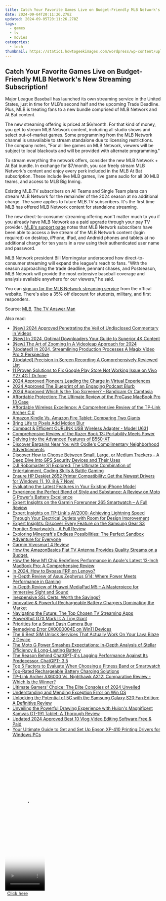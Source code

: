 ```yaml
---
title: Catch Your Favorite Games Live on Budget-Friendly MLB Network's New Streaming Subscription!
date: 2024-09-04T20:11:26.278Z
updated: 2024-09-05T20:11:26.278Z
tags:
  - games
  - tv
  - movies
categories:
  - tech
thumbnail: https://static1.howtogeekimages.com/wordpress/wp-content/uploads/2024/07/mlb.jpg
---
```


## Catch Your Favorite Games Live on Budget-Friendly MLB Network's New Streaming Subscription!

Major League Baseball has launched its own streaming service in the United States, just in time for MLB’s second half and the upcoming Trade Deadline. Plus, MLB is treating fans to a new bundle comprised of MLB Network and At Bat content.

 The new streaming offering is priced at $6/month. For that kind of money, you get to stream MLB Network content, including all studio shows and select out-of-market games. Some programming from the MLB Network channel is unavailable to stream standalone due to licensing restrictions. The company notes, "For all live games on MLB Network, viewers will be subject to local blackouts and will be provided with alternate programming."

 To stream everything the network offers, consider the new MLB Network + At Bat bundle. In exchange for $7/month, you can freely stream MLB Network's content and enjoy every perk included in the MLB At Bat subscription. These include live MLB games, live game audio for all 30 MLB teams, and access to MLB Big Inning.

 Existing MLB.TV subscribers on All Teams and Single Team plans can stream MLB Network for the remainder of the 2024 season at no additional charge. The same applies to future MLB.TV subscribers. It's the first time MLB has offered MLB Network content for standalone streaming.

 The new direct-to-consumer streaming offering won't matter much to you if you already have MLB Network as a paid upgrade through your pay TV provider. [MLB's support page](https://www.mlb.com/network/about/live-streaming-faq) notes that MLB Network subscribers have been able to access a live stream of the MLB Network content (login required) on desktop, iPhone, iPad, and Android phones and tablets at no additional charge for ten years in a row using their authenticated user name and password.

 MLB Network president Bill Morningstar underscored how direct-to-consumer streaming will expand the league's reach to fans. "With the season approaching the trade deadline, pennant chases, and Postseason, MLB Network will provide the most extensive baseball coverage and analysis available anywhere for our viewers,” he said.

 You can [sign up for the MLB Network streaming service](https://www.mlb.com/live-stream-games/subscribe) from the offical website. There's also a 35% off discount for students, military, and first responders.

 Source: [MLB](https://www.mlb.com/press-release/mlb-network-launches-direct-to-consumer-offering-beginning-wednesday-july-24), [The TV Answer Man](https://tvanswerman.com/2024/07/24/mlb-network-now-available-via-streaming-for-5-99-a-month/)

<ins class="adsbygoogle"
     style="display:block"
     data-ad-format="autorelaxed"
     data-ad-client="ca-pub-7571918770474297"
     data-ad-slot="1223367746"></ins>



<ins class="adsbygoogle"
     style="display:block"
     data-ad-client="ca-pub-7571918770474297"
     data-ad-slot="8358498916"
     data-ad-format="auto"
     data-full-width-responsive="true"></ins>

<span class="atpl-alsoreadstyle">Also read:</span>
<div><ul>
<li><a href="https://fox-glue.techidaily.com/new-2024-approved-penetrating-the-veil-of-undisclosed-commentary-in-videos/"><u>[New] 2024 Approved  Penetrating the Veil of Undisclosed Commentary in Videos</u></a></li>
<li><a href="https://article-tips.techidaily.com/new-in-2024-optimal-downloaders-your-guide-to-superior-4k-content/"><u>[New] In 2024, Optimal Downloaders  Your Guide to Superior 4K Content</u></a></li>
<li><a href="https://fox-access.techidaily.com/new-the-art-of-zooming-in-a-videoleap-approach-for-2024/"><u>[New] The Art of Zooming In  A Videoleap Approach for 2024</u></a></li>
<li><a href="https://vp-tips.techidaily.com/updated-in-2024-streamlining-production-processes-a-magix-video-pro-x-perspective/"><u>[Updated] In 2024, Streamlining Production Processes  A Magix Video Pro X Perspective</u></a></li>
<li><a href="https://remote-screen-capture.techidaily.com/updated-precision-in-screen-recording-a-comprehensively-reviewed-list/"><u>[Updated] Precision in Screen Recording  A Comprehensively Reviewed List</u></a></li>
<li><a href="https://howto.techidaily.com/11-proven-solutions-to-fix-google-play-store-not-working-issue-on-vivo-y27-4g-drfone-by-drfone-fix-android-problems-fix-android-problems/"><u>11 Proven Solutions to Fix Google Play Store Not Working Issue on Vivo Y27 4G | Dr.fone</u></a></li>
<li><a href="https://some-skills.techidaily.com/2024-approved-pioneers-leading-the-charge-in-virtual-experiences/"><u>2024 Approved  Pioneers Leading the Charge in Virtual Experiences</u></a></li>
<li><a href="https://some-approaches.techidaily.com/2024-approved-the-blueprint-of-an-engaging-podcast-blurb/"><u>2024 Approved  The Blueprint of an Engaging Podcast Blurb</u></a></li>
<li><a href="https://digital-screen-recording.techidaily.com/2024-approved-which-is-the-top-screener-bandicam-or-camtasia/"><u>2024 Approved  Which Is the Top Screener? - Bandicam Or Camtasia</u></a></li>
<li><a href="https://buynow-marvelous.techidaily.com/affordable-protection-the-ultimate-review-of-the-procase-macbook-pro-13-case/"><u>Affordable Protection: The Ultimate Review of the ProCase MacBook Pro 13 Case</u></a></li>
<li><a href="https://buynow-marvelous.techidaily.com/affordable-wireless-excellence-a-comprehensive-review-of-the-tp-link-archer-c/"><u>Affordable Wireless Excellence: A Comprehensive Review of the TP-Link Archer C #</u></a></li>
<li><a href="https://buynow-marvelous.techidaily.com/amazon-kindle-vs-amazon-fire-tablet-comparing-two-giants/"><u>Amazon Kindle Vs. Amazon Fire Tablet: Comparing Two Giants</u></a></li>
<li><a href="https://fox-info.techidaily.com/bring-life-to-pixels-add-motion-blur/"><u>Bring Life to Pixels  Add Motion Blur</u></a></li>
<li><a href="https://buynow-marvelous.techidaily.com/compact-and-efficient-ourlink-usb-wireless-adapter-model-u631/"><u>Compact & Efficient OURLINK USB Wireless Adapter - Model U631</u></a></li>
<li><a href="https://buynow-marvelous.techidaily.com/comprehensive-review-of-the-razer-book-13-portability-meets-power/"><u>Comprehensive Review of the Razer Book 13: Portability Meets Power</u></a></li>
<li><a href="https://buynow-marvelous.techidaily.com/delving-into-the-advanced-features-of-b550-xt/"><u>Delving Into the Advanced Features of B550-XT</u></a></li>
<li><a href="https://buynow-marvelous.techidaily.com/discover-bargains-near-you-with-oodles-complimentary-neighborhood-advertisements/"><u>Discover Bargains Near You with Oodle's Complimentary Neighborhood Advertisements</u></a></li>
<li><a href="https://buynow-marvelous.techidaily.com/discover-how-to-choose-between-small-large-or-medium-trackers-a-deep-dive-into-gps-security-devices-and-their-uses/"><u>Discover How to Choose Between Small, Large, or Medium Trackers - A Deep Dive Into GPS Security Devices and Their Uses</u></a></li>
<li><a href="https://buynow-marvelous.techidaily.com/dji-robomaster-s1-explored-the-ultimate-combination-of-entertainment-coding-skills-and-battle-gaming/"><u>DJI Robomaster S1 Explored: The Ultimate Combination of Entertainment, Coding Skills & Battle Gaming</u></a></li>
<li><a href="https://win-dash.techidaily.com/ensure-hp-deskjet-2652-printer-compatibility-get-the-newest-drivers-for-windows-11-10-8-and-7-now/"><u>Ensure HP Deskjet 2652 Printer Compatibility: Get the Newest Drivers for Windows 11, 10, 8 & 7 Now!</u></a></li>
<li><a href="https://buynow-marvelous.techidaily.com/evaluating-the-latest-features-in-your-existing-iphone-model/"><u>Evaluating the Latest Features in Your Existing iPhone Model</u></a></li>
<li><a href="https://buynow-marvelous.techidaily.com/experience-the-perfect-blend-of-style-and-substance-a-review-on-moto-g-powers-battery-excellence/"><u>Experience the Perfect Blend of Style and Substance: A Review on Moto G Power's Battery Excellence</u></a></li>
<li><a href="https://buynow-marvelous.techidaily.com/expert-insights-on-the-garmin-forerunner-265-smartwatch-a-full-review/"><u>Expert Insights on the Garmin Forerunner 265 Smartwatch – A Full Review</u></a></li>
<li><a href="https://buynow-marvelous.techidaily.com/expert-insights-on-tp-links-av2000-achieving-lightning-speed-through-your-electrical-outlets-with-room-for-design-improvement/"><u>Expert Insights on TP-Link's AV2000: Achieving Lightning Speed Through Your Electrical Outlets with Room for Design Improvement</u></a></li>
<li><a href="https://buynow-marvelous.techidaily.com/expert-insights-discover-every-feature-on-the-samsung-gear-s3-frontier-smartwatch-a-full-review/"><u>Expert Insights: Discover Every Feature on the Samsung Gear S3 Frontier Smartwatch – A Full Review</u></a></li>
<li><a href="https://buynow-marvelous.techidaily.com/exploring-minecrafts-endless-possibilities-the-perfect-sandbox-adventure-for-everyone/"><u>Exploring Minecraft's Endless Possibilities: The Perfect Sandbox Adventure for Everyone</u></a></li>
<li><a href="https://buynow-marvelous.techidaily.com/garmin-vivosmart-4-review/"><u>Garmin Vivosmart 4 Review</u></a></li>
<li><a href="https://buynow-marvelous.techidaily.com/how-the-amazonbasics-flat-tv-antenna-provides-quality-streams-on-a-budget/"><u>How the AmazonBasics Flat TV Antenna Provides Quality Streams on a Budget.</u></a></li>
<li><a href="https://buynow-marvelous.techidaily.com/how-the-new-m1-chip-redefines-performance-in-apples-latest-13-inch-macbook-pro-a-comprehensive-review/"><u>How the New M1 Chip Redefines Performance in Apple's Latest 13-Inch MacBook Pro: A Comprehensive Review</u></a></li>
<li><a href="https://android-frp.techidaily.com/in-2024-how-to-bypass-frp-on-lenovo-by-drfone-android/"><u>In 2024, How to Bypass FRP on Lenovo?</u></a></li>
<li><a href="https://buynow-marvelous.techidaily.com/in-depth-review-of-asus-zephyrus-g14-where-power-meets-performance-in-gaming/"><u>In-Depth Review of Asus Zephyrus G14: Where Power Meets Performance in Gaming</u></a></li>
<li><a href="https://buynow-marvelous.techidaily.com/in-depth-review-of-huawei-mediapad-m5-a-masterpiece-for-immersive-sight-and-sound/"><u>In-Depth Review of Huawei MediaPad M5 – A Masterpiece for Immersive Sight and Sound</u></a></li>
<li><a href="https://buynow-marvelous.techidaily.com/inexpensive-ssl-certs-worth-the-savings/"><u>Inexpensive SSL Certs: Worth the Savings?</u></a></li>
<li><a href="https://buynow-marvelous.techidaily.com/innovative-and-powerful-rechargeable-battery-chargers-dominating-the-market/"><u>Innovative & Powerful Rechargeable Battery Chargers Dominating the Market</u></a></li>
<li><a href="https://buynow-marvelous.techidaily.com/navigating-the-future-the-top-chosen-tv-streaming-apps/"><u>Navigating the Future: The Top Chosen TV Streaming Apps</u></a></li>
<li><a href="https://buynow-marvelous.techidaily.com/powershot-g7x-mark-ii-a-tiny-giant/"><u>PowerShot G7X Mark II: A Tiny Giant</u></a></li>
<li><a href="https://buynow-marvelous.techidaily.com/priorities-for-a-smart-dash-camera-buy/"><u>Priorities for a Smart Dash Camera Buy</u></a></li>
<li><a href="https://win11.techidaily.com/remedying-error-0x0000004e-on-win11-devices/"><u>Remedying Error 0X0000004E on Win11 Devices</u></a></li>
<li><a href="https://sim-unlock.techidaily.com/the-6-best-sim-unlock-services-that-actually-work-on-your-lava-blaze-2-device-by-drfone-android/"><u>The 6 Best SIM Unlock Services That Actually Work On Your Lava Blaze 2 Device</u></a></li>
<li><a href="https://buynow-marvelous.techidaily.com/the-moto-g-power-smashes-expectations-in-depth-analysis-of-stellar-efficiency-and-long-lasting-battery/"><u>The Moto G Power Smashes Expectations: In-Depth Analysis of Stellar Efficiency & Long-Lasting Battery</u></a></li>
<li><a href="https://tech-haven.techidaily.com/the-reason-behind-chatgpt-4s-lagging-performance-against-its-predecessor-chatgpt-35/"><u>The Reason Behind ChatGPT-4's Lagging Performance Against Its Predecessor, ChatGPT- 3.5</u></a></li>
<li><a href="https://buynow-marvelous.techidaily.com/top-5-factors-to-evaluate-when-choosing-a-fitness-band-or-smartwatch/"><u>Top 5 Factors to Evaluate When Choosing a Fitness Band or Smartwatch</u></a></li>
<li><a href="https://buynow-marvelous.techidaily.com/top-rated-rechargeable-battery-charging-solutions/"><u>Top-Rated Rechargeable Battery Charging Solutions</u></a></li>
<li><a href="https://buynow-marvelous.techidaily.com/tp-link-archer-ax6000-vs-nighthawk-ax12-comparative-review-which-is-the-winner/"><u>TP-Link Archer AX6000 Vs. Nighthawk AX12: Comparative Review - Which Is the Winner?</u></a></li>
<li><a href="https://buynow-marvelous.techidaily.com/ultimate-gamers-choice-the-elite-consoles-of-2024-unveiled/"><u>Ultimate Gamers' Choice: The Elite Consoles of 2024 Unveiled</u></a></li>
<li><a href="https://win11-tips.techidaily.com/understanding-and-mending-exception-error-on-win-os/"><u>Understanding and Mending Exception Error on Win OS</u></a></li>
<li><a href="https://buynow-marvelous.techidaily.com/unlocking-the-potential-of-5g-with-the-samsung-galaxy-s20-fan-edition-a-definitive-review/"><u>Unlocking the Potential of 5G with the Samsung Galaxy S20 Fan Edition: A Definitive Review</u></a></li>
<li><a href="https://buynow-marvelous.techidaily.com/unveiling-the-powerful-drawing-experience-with-huions-magnificent-kamvas-gt-191-tablet-a-thorough-review/"><u>Unveiling the Powerful Drawing Experience with Huion's Magnificent Kamvas GT-191 Tablet: A Thorough Review</u></a></li>
<li><a href="https://video-content-creator.techidaily.com/updated-2024-approved-best-10-vlog-video-editing-software-free-and-paid/"><u>Updated 2024 Approved Best 10 Vlog Video Editing Software Free & Paid</u></a></li>
<li><a href="https://driver-download.techidaily.com/your-ultimate-guide-to-get-and-set-up-epson-xp-410-printing-drivers-for-windows-pcs/"><u>Your Ultimate Guide to Get and Set Up Epson XP-410 Printing Drivers for Windows PCs</u></a></li>
</ul></div>

<!-- affiliate ads begin -->
<span id="1977006">
					<video width="128" height="480" style="cursor:pointer"
           poster="//a.impactradius-go.com/display-clicktoplayimage/1977006.png"
           onclick="if(!this.playClicked){this.play();this.setAttribute('controls',true);this.playClicked=true;}">
	   <source src="//a.impactradius-go.com/display-ad/22993-1977006">
	   <img src="//a.impactradius-go.com/display-clicktoplayimage/1977006.png" style="border: none; height: 100%; width: 100%; object-fit: contain">
	</video>
	<div style="width:80px;text-align:center"><a href="javascript:window.open(decodeURIComponent('https%3A%2F%2Fhomestyler.sjv.io%2Fc%2F5597632%2F1977006%2F22993'), '_blank');void(0);">Click here</a></div>
</span>
<img height="0" width="0" src="https://imp.pxf.io/i/5597632/1977006/22993" style="position:absolute;visibility:hidden;" border="0" />
<!-- affiliate ads end -->